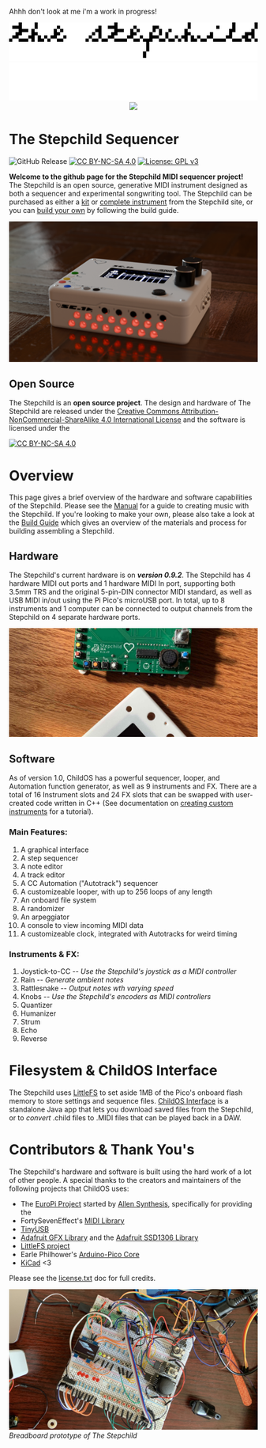 <!-- ![Gif of the Stepchild Rotating](readme/stepchild.gif) -->
Ahhh don't look at me i'm a work in progress!

<p align="center">
</p>

<p align="center">
<img src = "readme/cursive_light.png#gh-light-mode-only">
<img src = "readme/cursive_dark.png#gh-dark-mode-only">
<img src="manual/images/stepchild.gif">
</p>

<!-- intro -->
# The Stepchild Sequencer
[cc-by-nc-sa-shield]: https://img.shields.io/badge/License-CC%20BY--NC--SA%204.0-lightgrey.svg
[cc-by-nc-sa]: http://creativecommons.org/licenses/by-nc-sa/4.0/
![GitHub Release](https://img.shields.io/github/v/release/alexlafetra/stepchild) [![CC BY-NC-SA 4.0][cc-by-nc-sa-shield]][cc-by-nc-sa] [![License: GPL v3](https://img.shields.io/badge/License-GPLv3-blue.svg)](https://www.gnu.org/licenses/gpl-3.0)

  
**Welcome to the github page for the Stepchild MIDI sequencer project!** The Stepchild is an open source, generative MIDI instrument designed as both a sequencer and experimental songwriting tool. The Stepchild can be purchased as either a [kit]() or [complete instrument]() from the Stepchild site, or you can [build your own]() by following the build guide.

![Render of The Stepchild](readme/opaque.png)

## Open Source
The Stepchild is an **open source project**. The design and hardware of The Stepchild are released under the [Creative Commons Attribution-NonCommercial-ShareAlike 4.0 International License][cc-by-nc-sa] and the software is licensed under the 
<!-- This work is licensed under a
. -->
[cc-by-nc-sa-image]: https://licensebuttons.net/l/by-nc-sa/4.0/88x31.png
[![CC BY-NC-SA 4.0][cc-by-nc-sa-image]][cc-by-nc-sa]
<!-- links to social media, reddit, website -->
<!-- capabilities -->
# Overview
This page gives a brief overview of the hardware and software capabilities of the Stepchild. Please see the [Manual](manual/manual.md) for a guide to creating music with the Stepchild. If you're looking to make your own, please also take a look at the [Build Guide]() which gives an overview of the materials and process for building assembling a Stepchild.

## Hardware
The Stepchild's current hardware is on ***version 0.9.2***.
The Stepchild has 4 hardware MIDI out ports and 1 hardware MIDI In port, supporting both 3.5mm TRS and the original 5-pin-DIN connector MIDI standard, as well as USB MIDI in/out using the Pi Pico's microUSB port. In total, up to 8 instruments and 1 computer can be connected to output channels from the Stepchild on 4 separate hardware ports.

![Image](readme/stepchild_disassembled.jpg)

<!-- ![Image of the stepchild](readme/stepchild_assembly.jpg) -->

## Software
As of version 1.0, ChildOS has a powerful sequencer, looper, and Automation function generator, as well as 9 instruments and FX. There are a total of 16 Instrument slots and 24 FX slots that can be swapped with user-created code written in C++ (See documentation on [creating custom instruments]() for a tutorial).



### Main Features:
1. A graphical interface
2. A step sequencer
3. A note editor
4. A track editor
5. A CC Automation ("Autotrack") sequencer
6. A customizeable looper, with up to 256 loops of any length
7. An onboard file system
8. A randomizer
9. An arpeggiator
10. A console to view incoming MIDI data
11. A customizeable clock, integrated with Autotracks for weird timing

### Instruments & FX:
1. Joystick-to-CC -- <i>Use the Stepchild's joystick as a MIDI controller</i>
2. Rain           -- <i>Generate ambient notes</i>
3. Rattlesnake    -- <i>Output notes wth varying speed</i>
4. Knobs          -- <i>Use the Stepchild's encoders as MIDI controllers</i>
5. Quantizer
6. Humanizer
7. Strum
8. Echo
9. Reverse

# Filesystem & ChildOS Interface

The Stepchild uses [LittleFS]() to set aside 1MB of the Pico's onboard flash memory to store settings and sequence files. [ChildOS Interface](https://github.com/alexlafetra/childOSInterface) is a standalone Java app that lets you download saved files from the Stepchild, or to <i>convert</i> .child files to .MIDI files that can be played back in a DAW. 

# Contributors & Thank You's
<!-- libraries childOS relies on -->
The Stepchild's hardware and software is built using the hard work of a lot of other people. A special thanks to the creators and maintainers of the following projects that ChildOS uses:

 * The [EuroPi Project](https://github.com/Allen-Synthesis/EuroPi) started by [Allen Synthesis](https://www.allensynthesis.co.uk/index.html), specifically for providing the 
 * FortySevenEffect's [MIDI Library](https://github.com/FortySevenEffects/arduino_midi_library)
 * [TinyUSB](https://github.com/hathach/tinyusb)
 * [Adafruit GFX Library](https://github.com/adafruit/Adafruit-GFX-Library) and the [Adafruit SSD1306 Library](https://github.com/adafruit/Adafruit_SSD1306)
 * [LittleFS project](https://github.com/littlefs-project/littlefs)
 * Earle Philhower's [Arduino-Pico Core](https://github.com/earlephilhower/arduino-pico)
 * [KiCad](https://www.kicad.org/) <3

 Please see the [license.txt]() doc for full credits.

 ![](readme/prototype.jpeg)
*Breadboard prototype of The Stepchild*

